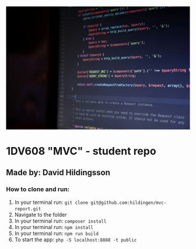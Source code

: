 ![Code](./public/img/about.jpg)

# 1DV608 "MVC" - student repo

## Made by: David Hildingsson

### How to clone and run:

1. In your terminal run: ```git clone git@github.com:hildingen/mvc-report.git```
2. Navigate to the folder
3. In your terminal run: ```composer install```
4. In your terminal run: ```npm install```
5. In your terminal run: ```npm run build```
6. To start the app: ```php -S localhost:8888 -t public```